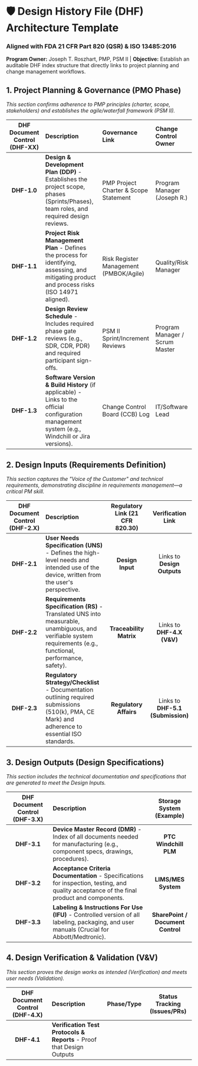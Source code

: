 # 🛡️ Design History File (DHF) Architecture Template

### Aligned with FDA 21 CFR Part 820 (QSR) & ISO 13485:2016

**Program Owner:** Joseph T. Roszhart, PMP, PSM II | **Objective:** Establish an auditable DHF index structure that directly links to project planning and change management workflows.

## 1. Project Planning & Governance (PMO Phase)

*This section confirms adherence to PMP principles (charter, scope, stakeholders) and establishes the agile/waterfall framework (PSM II).*

| DHF Document Control (DHF-XX) | Description | Governance Link | Change Control Owner |
| :---: | :--- | :--- | :--- |
| **DHF-1.0** | **Design & Development Plan (DDP)** - Establishes the project scope, phases (Sprints/Phases), team roles, and required design reviews. | PMP Project Charter & Scope Statement | Program Manager (Joseph R.) |
| **DHF-1.1** | **Project Risk Management Plan** - Defines the process for identifying, assessing, and mitigating product and process risks (ISO 14971 aligned). | Risk Register Management (PMBOK/Agile) | Quality/Risk Manager |
| **DHF-1.2** | **Design Review Schedule** - Includes required phase gate reviews (e.g., SDR, CDR, PDR) and required participant sign-offs. | PSM II Sprint/Increment Reviews | Program Manager / Scrum Master |
| **DHF-1.3** | **Software Version & Build History** (if applicable) - Links to the official configuration management system (e.g., Windchill or Jira versions). | Change Control Board (CCB) Log | IT/Software Lead |

## 2. Design Inputs (Requirements Definition)

*This section captures the "Voice of the Customer" and technical requirements, demonstrating discipline in requirements management—a critical PM skill.*

| DHF Document Control (DHF-2.X) | Description | Regulatory Link (21 CFR 820.30) | Verification Link |
| :---: | :--- | :---: | :---: |
| **DHF-2.1** | **User Needs Specification (UNS)** - Defines the high-level needs and intended use of the device, written from the user's perspective. | **Design Input** | Links to **Design Outputs** |
| **DHF-2.2** | **Requirements Specification (RS)** - Translated UNS into measurable, unambiguous, and verifiable system requirements (e.g., functional, performance, safety). | **Traceability Matrix** | Links to **DHF-4.X (V&V)** |
| **DHF-2.3** | **Regulatory Strategy/Checklist** - Documentation outlining required submissions (510(k), PMA, CE Mark) and adherence to essential ISO standards. | **Regulatory Affairs** | Links to **DHF-5.1 (Submission)** |

## 3. Design Outputs (Design Specifications)

*This section includes the technical documentation and specifications that are generated to meet the Design Inputs.*

| DHF Document Control (DHF-3.X) | Description | Storage System (Example) |
| :---: | :--- | :---: |
| **DHF-3.1** | **Device Master Record (DMR)** - Index of all documents needed for manufacturing (e.g., component specs, drawings, procedures). | **PTC Windchill PLM** |
| **DHF-3.2** | **Acceptance Criteria Documentation** - Specifications for inspection, testing, and quality acceptance of the final product and components. | **LIMS/MES System** |
| **DHF-3.3** | **Labeling & Instructions For Use (IFU)** - Controlled version of all labeling, packaging, and user manuals (Crucial for Abbott/Medtronic). | **SharePoint / Document Control** |

## 4. Design Verification & Validation (V&V)

*This section proves the design works as intended (Verification) and meets user needs (Validation).*

| DHF Document Control (DHF-4.X) | Description | Phase/Type | Status Tracking (Issues/PRs) |
| :---: | :--- | :---: | :---: |
| **DHF-4.1** | **Verification Test Protocols & Reports** - Proof that Design Outputs
